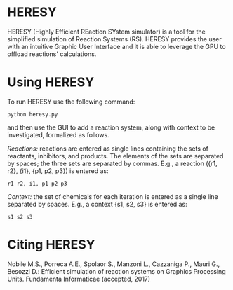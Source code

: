 # HERESY

HERESY (Highly Efficient REaction SYstem simulator) is a tool for the simplified simulation of Reaction Systems (RS). HERESY provides the user with an intuitive Graphic User Interface and it is able to leverage the GPU to offload reactions' calculations.

# Using HERESY

To run HERESY use the following command:

`python heresy.py`

and then use the GUI to add a reaction system, along with context to be investigated, formalized as follows.

_Reactions:_ reactions are entered as single lines containing the sets of reactants, inhibitors, and products. The elements of the sets are separated by spaces; the three sets are separated by commas. E.g., a reaction ({r1, r2}, {i1}, {p1, p2, p3}) is entered as:

`r1 r2, i1, p1 p2 p3`

_Context:_ the set of chemicals for each iteration is entered as a single line separated by spaces. E.g., a context {s1, s2, s3} is entered as:

`s1 s2 s3`

# Citing HERESY

Nobile M.S., Porreca A.E., Spolaor S., Manzoni L., Cazzaniga P., Mauri G., Besozzi D.: Efficient simulation of reaction systems on Graphics Processing Units. Fundamenta Informaticae (accepted, 2017)

